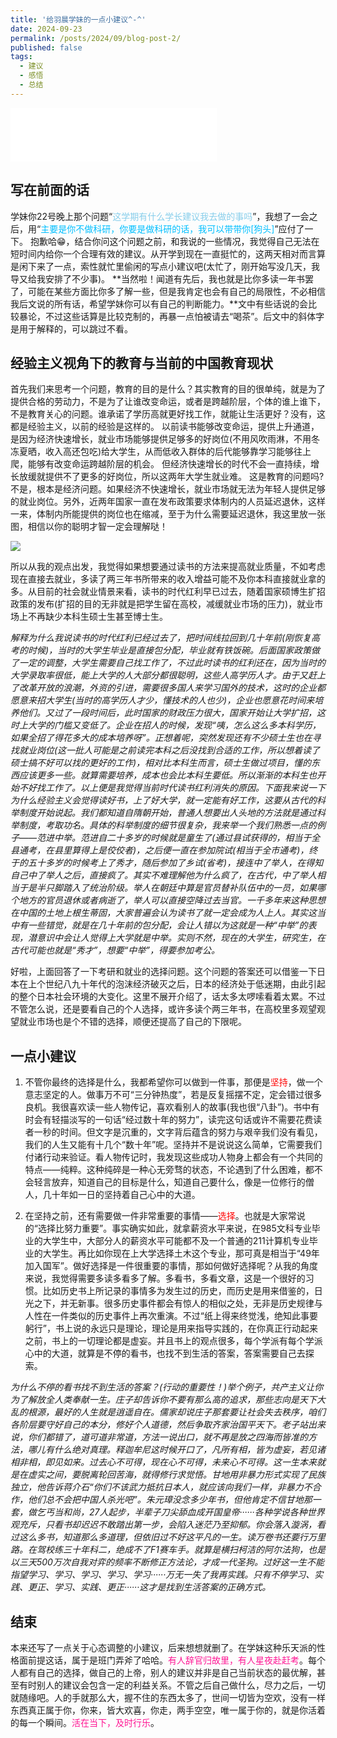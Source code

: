 ```yaml
---
title: '给羽晨学妹的一点小建议^-^'
date: 2024-09-23
permalink: /posts/2024/09/blog-post-2/
published: false
tags:
  - 建议
  - 感悟
  - 总结
---
```


<iframe frameborder="no" border="0" marginwidth="0" marginheight="0" width=330 height=86 src="//music.163.com/outchain/player?type=2&id=1858118347&auto=1&height=66&autoplay=true&loop=true"></iframe>

## 写在前面的话

学妹你22号晚上那个问题“<font color=SkyBlue>这学期有什么学长建议我去做的事吗</font>”，我想了一会之后，用“<font color=DeepSkyBlue>主要是你不做科研，你要是做科研的话，我可以带带你[狗头]</font>”应付了一下。
抱歉哈😁，结合你问这个问题之前，和我说的一些情况，我觉得自己无法在短时间内给你一个合理有效的建议。从开学到现在一直挺忙的，这两天相对而言算是闲下来了一点，索性就忙里偷闲的写点小建议吧(太忙了，刚开始写没几天，我导又给我安排了不少事)。
**当然啦！闻道有先后，我也就是比你多读一年书罢了，可能在某些方面比你多了解一些，但是我肯定也会有自己的局限性，不必相信我后文说的所有话，希望学妹你可以有自己的判断能力。**文中有些话说的会比较暴论，不过这些话算是比较克制的，再暴一点怕被请去“喝茶”。后文中的斜体字是用于解释的，可以跳过不看。

## 经验主义视角下的教育与当前的中国教育现状

首先我们来思考一个问题，教育的目的是什么？其实教育的目的很单纯，就是为了提供合格的劳动力，不是为了让谁改变命运，或者是跨越阶层，个体的谁上谁下，不是教育关心的问题。谁承诺了学历高就更好找工作，就能让生活更好？没有，这都是经验主义，以前的经验是这样的。
以前读书能够改变命运，提供上升通道，是因为经济快速增长，就业市场能够提供足够多的好岗位(不用风吹雨淋，不用冬冻夏晒，收入高还包吃)给大学生，从而低收入群体的后代能够靠学习能够往上爬，能够有改变命运跨越阶层的机会。
但经济快速增长的时代不会一直持续，增长放缓就提供不了更多的好岗位，所以这两年大学生就业难。
这是教育的问题吗?不是，根本是经济问题。如果经济不快速增长，就业市场就无法为年轻人提供足够的就业岗位。另外，近两年国家一直在发布政策要求体制内的人员延迟退休，这样一来，体制内所能提供的岗位也在缩减，至于为什么需要延迟退休，我这里放一张图，相信以你的聪明才智一定会理解哒！

![](http://lollins7.github.io/images/Blog/2024-09-23/yctx.jpg)

所以从我的观点出发，我觉得如果想要通过读书的方法来提高就业质量，不如考虑现在直接去就业，多读了两三年书所带来的收入增益可能不及你本科直接就业拿的多。从目前的社会就业情景来看，读书的时代红利早已过去，随着国家硕博生扩招政策的发布(扩招的目的无非就是把学生留在高校，减缓就业市场的压力)，就业市场上不再缺少本科生硕士生甚至博士生。

*解释为什么我说读书的时代红利已经过去了，把时间线拉回到几十年前(刚恢复高考的时候)，当时的大学生毕业是直接包分配，毕业就有铁饭碗。后面国家政策做了一定的调整，大学生需要自己找工作了，不过此时读书的红利还在，因为当时的大学录取率很低，能上大学的人大部分都很聪明，这些人高学历人才。由于又赶上了改革开放的浪潮，外资的引进，需要很多国人来学习国外的技术，这时的企业都愿意来招大学生(当时的高学历人才少，懂技术的人也少)，企业也愿意花时间来培养他们。又过了一段时间后，此时国家的财政压力很大，国家开始让大学扩招，这时上大学的门槛又变低了。企业在招人的时候，发现“咦，怎么这么多本科学历，如果全招了得花多大的成本培养呀”。正想着呢，突然发现还有不少硕士生也在寻找就业岗位(这一批人可能是之前读完本科之后没找到合适的工作，所以想着读了硕士搞不好可以找的更好的工作)，相对比本科生而言，硕士生做过项目，懂的东西应该更多一些。就算需要培养，成本也会比本科生要低。所以渐渐的本科生也开始不好找工作了。以上便是我觉得当前时代读书红利消失的原因。下面我来说一下为什么经验主义会觉得读好书，上了好大学，就一定能有好工作，这要从古代的科举制度开始说起。我们都知道自隋朝开始，普通人想要出人头地的方法就是通过科举制度，考取功名。具体的科举制度的细节很复杂，我来举一个我们熟悉一点的例子——范进中举。范进自二十多岁的时候就是童生了(通过县试获得的，相当于全县通考，在县里算得上是佼佼者)，之后便一直在参加院试(相当于全市通考)，终于的五十多岁的时候考上了秀才，随后参加了乡试(省考)，接连中了举人，在得知自己中了举人之后，直接疯了。其实不难理解他为什么疯了，在古代，中了举人相当于是半只脚踏入了统治阶级。举人在朝廷中算是官员替补队伍中的一员，如果哪个地方的官员退休或者病逝了，举人可以直接空降过去当官。一千多年来这种思想在中国的土地上根生蒂固，大家普遍会认为读书了就一定会成为人上人。其实这当中有一些错觉，就是在几十年前的包分配，会让人错以为这就是一种“中举”的表现，潜意识中会让人觉得上大学就是中举。实则不然，现在的大学生，研究生，在古代可能也就是“秀才”，想要“中举”，得要参加考公。*

好啦，上面回答了一下考研和就业的选择问题。这个问题的答案还可以借鉴一下日本在上个世纪八九十年代的泡沫经济破灭之后，日本的经济处于低迷期，由此引起的整个日本社会环境的大变化。这里不展开介绍了，话太多太啰嗦看着太累。不过不管怎么说，还是要看自己的个人选择，或许多读个两三年书，在高校里多观望观望就业市场也是个不错的选择，顺便还提高了自己的下限呢。

## 一点小建议

1. 不管你最终的选择是什么，我都希望你可以做到一件事，那便是<font color=Red>坚持</font>，做一个意志坚定的人。做事万不可“三分钟热度”，若是反复摇摆不定，定会错过很多良机。我很喜欢读一些人物传记，喜欢看别人的故事(我也很“八卦”)。书中有时会有轻描淡写的一句话“经过数十年的努力”，读完这句话或许不需要花费读者一秒的时间。但文字是沉重的，文字背后蕴含的努力与艰辛我们没有看见，我们的人生又能有十几个“数十年”呢。坚持并不是说说这么简单，它需要我们付诸行动来验证。看人物传记时，我发现这些成功人物身上都会有一个共同的特点——纯粹。这种纯碎是一种心无旁骛的状态，不论遇到了什么困难，都不会轻言放弃，知道自己的目标是什么，知道自己要什么，像是一位修行的僧人，几十年如一日的坚持着自己心中的大道。

2. 在坚持之前，还有需要做一件非常重要的事情——<font color=Red>选择</font>。也就是大家常说的“选择比努力重要”。事实确实如此，就拿薪资水平来说，在985文科专业毕业的大学生中，大部分人的薪资水平可能都不及一个普通的211计算机专业毕业的大学生。再比如你现在上大学选择土木这个专业，那可真是相当于“49年加入国军”。做好选择是一件很重要的事情，那如何做好选择呢？从我的角度来说，我觉得需要多读多看多了解。多看书，多看文章，这是一个很好的习惯。比如历史书上所记录的事情多为发生过的历史，而历史是用来借鉴的，日光之下，并无新事。很多历史事件都会有惊人的相似之处，无非是历史规律与人性在一件类似的历史事件上再次重演。不过“纸上得来终觉浅，绝知此事要躬行”，书上说的永远只是理论，理论是用来指导实践的，在你真正行动起来之前，书上的一切理论都是虚妄。并且书上的观点很多，每个学派有每个学派心中的大道，就算是不停的看书，也找不到生活的答案，答案需要自己去探索。

*为什么不停的看书找不到生活的答案？(行动的重要性！)举个例子，共产主义让你为了解放全人类奉献一生。庄子却告诉你不要有那么高的追求，那些志向是天下大乱的根源，最好的人生就是逍遥自在。儒家却说庄子那套要让社会失去秩序，咱们各阶层要守好自己的本分，修好个人道德，然后争取齐家治国平天下。老子站出来说，你们都错了，道可道非常道，方法一说出口，就不再是放之四海而皆准的方法，哪儿有什么绝对真理。释迦牟尼这时候开口了，凡所有相，皆为虚妄，若见诸相非相，即见如来。过去心不可得，现在心不可得，未来心不可得。这一生本来就是在虚实之间，要脱离轮回苦海，就得修行求觉悟。甘地用非暴力形式实现了民族独立，他告诉蒋介石“你们不该武力抵抗日本人，就应该向我们一样，非暴力不合作，他们总不会把中国人杀光吧”。朱元璋没念多少年书，但他肯定不信甘地那一套，做乞丐当和尚，27人起步，半辈子刀尖舔血成开国皇帝······各种学说各种世界观充斥，只看书却迟迟不敢踏出第一步，会陷入迷茫乃至抑郁。你会落入漩涡，看过这么多书，知道那么多道理，但依旧过不好这平凡的一生。读万卷书还要行万里路。在驾校练三十年科二，绝成不了F1赛车手。就算是横扫柯洁的阿尔法狗，也是以三天500万次自我对弈的频率不断修正方法论，才成一代圣狗。过好这一生不能指望学习、学习、学习、学习、学习······万无一失了我再实践。只有不停学习、实践、更正、学习、实践、更正······这才是找到生活答案的正确方式。*

## 结束

本来还写了一点关于心态调整的小建议，后来想想就删了。在学妹这种乐天派的性格面前提这话，属于是班门弄斧了哈哈。<font color=DeepPink>有人辞官归故里，有人星夜赴赶考</font>。每个人都有自己的选择，做自己的上帝，别人的建议并非是自己当前状态的最优解，甚至有时别人的建议会包含一定的利益关系。不管之后自己做什么，尽力之后，一切就随缘吧。人的手就那么大，握不住的东西太多了，世间一切皆为空欢，没有一样东西真正属于你，你来，皆大欢喜，你走，两手空空，唯一属于你的，就是你活着的每一个瞬间。<font color=DeepPink>活在当下，及时行乐</font>。